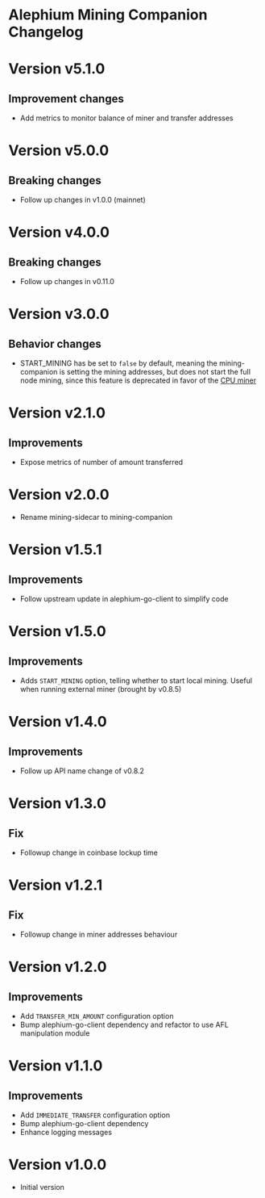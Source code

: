 Alephium Mining Companion Changelog
====

# Version v5.1.0

## Improvement changes

- Add metrics to monitor balance of miner and transfer addresses

# Version v5.0.0

## Breaking changes

- Follow up changes in v1.0.0 (mainnet)

# Version v4.0.0

## Breaking changes

- Follow up changes in v0.11.0

# Version v3.0.0

## Behavior changes

- START_MINING has be set to `false` by default, meaning the mining-companion is setting the mining addresses,
  but does not start the full node mining, since this feature is deprecated in favor of the 
  [CPU miner](https://github.com/alephium/cpu-miner)

# Version v2.1.0

## Improvements

- Expose metrics of number of amount transferred

# Version v2.0.0

- Rename mining-sidecar to mining-companion

# Version v1.5.1

## Improvements

- Follow upstream update in alephium-go-client to simplify code

# Version v1.5.0

## Improvements

- Adds `START_MINING` option, telling whether to start local mining. Useful when running external miner (brought by v0.8.5)

# Version v1.4.0

## Improvements

- Follow up API name change of v0.8.2

# Version v1.3.0

## Fix

- Followup change in coinbase lockup time

# Version v1.2.1

## Fix

- Followup change in miner addresses behaviour

# Version v1.2.0

## Improvements

- Add `TRANSFER_MIN_AMOUNT` configuration option
- Bump alephium-go-client dependency and refactor to use AFL manipulation module

# Version v1.1.0

## Improvements

- Add `IMMEDIATE_TRANSFER` configuration option
- Bump alephium-go-client dependency
- Enhance logging messages

# Version v1.0.0

- Initial version
